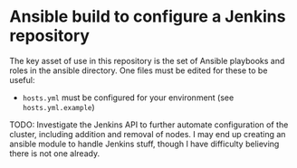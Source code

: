 # Ansible build to configure a Jenkins repository

The key asset of use in this repository is the set of Ansible playbooks and
roles in the ansible directory.  One files must be edited for these to be useful:

-   `hosts.yml` must be configured for your environment (see `hosts.yml.example`)

TODO:  Investigate the Jenkins API to further automate configuration of the
cluster, including addition and removal of nodes.  I may end up creating an
ansible module to handle Jenkins stuff, though I have difficulty believing
there is not one already.
